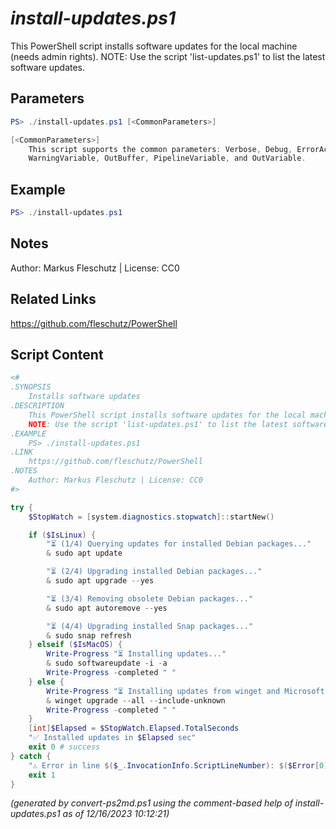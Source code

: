*install-updates.ps1*
================

This PowerShell script installs software updates for the local machine (needs admin rights).
NOTE: Use the script 'list-updates.ps1' to list the latest software updates.

Parameters
----------
```powershell
PS> ./install-updates.ps1 [<CommonParameters>]

[<CommonParameters>]
    This script supports the common parameters: Verbose, Debug, ErrorAction, ErrorVariable, WarningAction, 
    WarningVariable, OutBuffer, PipelineVariable, and OutVariable.
```

Example
-------
```powershell
PS> ./install-updates.ps1

```

Notes
-----
Author: Markus Fleschutz | License: CC0

Related Links
-------------
https://github.com/fleschutz/PowerShell

Script Content
--------------
```powershell
<#
.SYNOPSIS
	Installs software updates
.DESCRIPTION
	This PowerShell script installs software updates for the local machine (needs admin rights).
	NOTE: Use the script 'list-updates.ps1' to list the latest software updates.
.EXAMPLE
	PS> ./install-updates.ps1
.LINK
	https://github.com/fleschutz/PowerShell
.NOTES
	Author: Markus Fleschutz | License: CC0
#>

try {
	$StopWatch = [system.diagnostics.stopwatch]::startNew()

	if ($IsLinux) {
		"⏳ (1/4) Querying updates for installed Debian packages..."
		& sudo apt update

		"⏳ (2/4) Upgrading installed Debian packages..."
		& sudo apt upgrade --yes

		"⏳ (3/4) Removing obsolete Debian packages..."
		& sudo apt autoremove --yes

		"⏳ (4/4) Upgrading installed Snap packages..."
		& sudo snap refresh
	} elseif ($IsMacOS) {
		Write-Progress "⏳ Installing updates..."
		& sudo softwareupdate -i -a
		Write-Progress -completed " "
	} else {
		Write-Progress "⏳ Installing updates from winget and Microsoft Store..."
		& winget upgrade --all --include-unknown
		Write-Progress -completed " "
	}
	[int]$Elapsed = $StopWatch.Elapsed.TotalSeconds
	"✅ Installed updates in $Elapsed sec"
	exit 0 # success
} catch {
	"⚠️ Error in line $($_.InvocationInfo.ScriptLineNumber): $($Error[0])"
	exit 1
}
```

*(generated by convert-ps2md.ps1 using the comment-based help of install-updates.ps1 as of 12/16/2023 10:12:21)*
